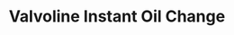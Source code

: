 ---
title: "Valvoline Instant Oil Change"
url: /charlotte/valvoline-instant-oil-change/
shop: car repair
---